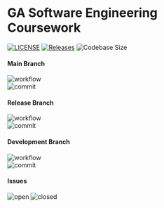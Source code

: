 # GA Software Engineering Coursework
[![LICENSE](https://img.shields.io/github/license/violin-suzutsuki/SET08103.svg)](https://github.com/violin-suzutsuki/SET08103/blob/main/LICENSE)
[![Releases](https://img.shields.io/github/release/violin-suzutsuki/SET08103.svg)](#)
![Codebase Size](https://img.shields.io/github/languages/code-size/violin-suzutsuki/SET08103)

#### Main Branch
![workflow](https://img.shields.io/github/workflow/status/violin-suzutsuki/SET08103/A%20workflow%20for%20coursework/master)<br>
![commit](https://img.shields.io/github/last-commit/violin-suzutsuki/SET08103/master)

#### Release Branch
![workflow](https://img.shields.io/github/workflow/status/violin-suzutsuki/SET08103/A%20workflow%20for%20coursework/release)<br>
![commit](https://img.shields.io/github/last-commit/violin-suzutsuki/SET08103/release)

#### Development Branch
![workflow](https://img.shields.io/github/workflow/status/violin-suzutsuki/SET08103/A%20workflow%20for%20coursework/develop)<br>
![commit](https://img.shields.io/github/last-commit/violin-suzutsuki/SET08103/develop)

#### Issues
![open](https://img.shields.io/github/issues/violin-suzutsuki/SET08103)
![closed](https://img.shields.io/github/issues-closed/violin-suzutsuki/SET08103)
